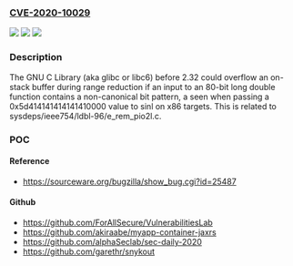 ### [CVE-2020-10029](https://cve.mitre.org/cgi-bin/cvename.cgi?name=CVE-2020-10029)
![](https://img.shields.io/static/v1?label=Product&message=n%2Fa&color=blue)
![](https://img.shields.io/static/v1?label=Version&message=n%2Fa&color=blue)
![](https://img.shields.io/static/v1?label=Vulnerability&message=n%2Fa&color=brighgreen)

### Description

The GNU C Library (aka glibc or libc6) before 2.32 could overflow an on-stack buffer during range reduction if an input to an 80-bit long double function contains a non-canonical bit pattern, a seen when passing a 0x5d414141414141410000 value to sinl on x86 targets. This is related to sysdeps/ieee754/ldbl-96/e_rem_pio2l.c.

### POC

#### Reference
- https://sourceware.org/bugzilla/show_bug.cgi?id=25487

#### Github
- https://github.com/ForAllSecure/VulnerabilitiesLab
- https://github.com/akiraabe/myapp-container-jaxrs
- https://github.com/alphaSeclab/sec-daily-2020
- https://github.com/garethr/snykout

